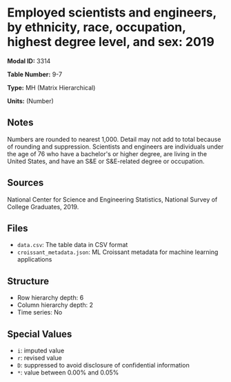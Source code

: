 # Employed scientists and engineers, by ethnicity, race, occupation, highest degree level, and sex: 2019

**Modal ID:** 3314

**Table Number:** 9-7

**Type:** MH (Matrix Hierarchical)

**Units:** (Number)

## Notes

Numbers are rounded to nearest 1,000. Detail may not add to total because of rounding and suppression. Scientists and engineers are individuals under the age of 76 who have a bachelor's or higher degree, are living in the United States, and have an S&E or S&E-related degree or occupation.

## Sources

National Center for Science and Engineering Statistics, National Survey of College Graduates, 2019.

## Files

- `data.csv`: The table data in CSV format
- `croissant_metadata.json`: ML Croissant metadata for machine learning applications

## Structure

- Row hierarchy depth: 6
- Column hierarchy depth: 2
- Time series: No

## Special Values

- `i`: imputed value
- `r`: revised value
- `D`: suppressed to avoid disclosure of confidential information
- `*`: value between 0.00% and 0.05%
